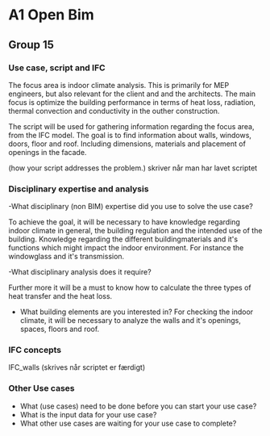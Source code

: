 # A1 Open Bim
## Group 15

### Use case, script and IFC
The focus area is indoor climate analysis. This is primarily for MEP engineers, but also relevant for the client and and the architects.
The main focus is optimize the building performance in terms of heat loss, radiation, thermal convection and conductivity in the outher construction. 

The script will be used for gathering information regarding the focus area, from the IFC model. The goal is to find information about walls, windows, doors, floor and roof. Including dimensions, materials and placement of openings in the facade. 

(how your script addresses the problem.) skriver når man har lavet scriptet 

### Disciplinary expertise and analysis 

-What disciplinary (non BIM) expertise did you use to solve the use case?

To achieve the goal, it will be necessary to have knowledge regarding indoor climate in general, the building regulation and the intended use of the building. Knowledge regarding the different buildingmaterials and it's functions which might impact the indoor environment. For instance the windowglass and it's transmission.

-What disciplinary analysis does it require?

Further more it will be a must to know how to calculate the three types of heat transfer and the heat loss.


- What building elements are you interested in?
For checking the indoor climate, it will be necessary to analyze the walls and it's openings, spaces, floors and roof.

### IFC concepts

IFC_walls
(skrives når scriptet er færdigt)

### Other Use cases
- What (use cases) need to be done before you can start your use case?
- What is the input data for your use case?
- What other use cases are waiting for your use case to complete?


